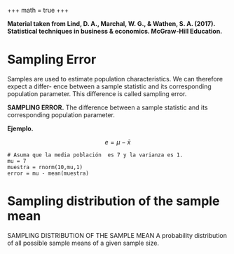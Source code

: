 +++
math = true
+++

**Material taken from Lind, D. A., Marchal, W. G., & Wathen, S. A.
(2017). Statistical techniques in business & economics. McGraw-Hill
Education.**

Sampling Error
================

Samples are used to estimate population characteristics. We can therefore expect a differ- ence between a sample statistic and its corresponding population parameter. This difference is called sampling error.

**SAMPLING ERROR.** The difference between a sample statistic and its corresponding population parameter.

**Ejemplo.** 

$$e = \mu - \bar{x} $$

```{r}
# Asuma que la media población  es 7 y la varianza es 1.
mu = 7
muestra = rnorm(10,mu,1)
error = mu - mean(muestra)
```



Sampling distribution of the sample mean
=======================================


SAMPLING DISTRIBUTION OF THE SAMPLE MEAN A probability distribution of
all possible sample means of a given sample size.
